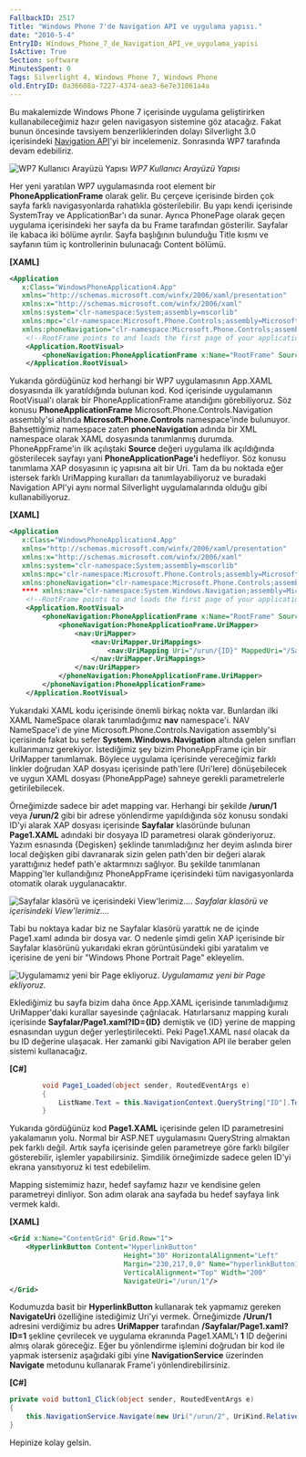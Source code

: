 ```yaml
---
FallbackID: 2517
Title: "Windows Phone 7'de Navigation API ve uygulama yapısı."
date: "2010-5-4"
EntryID: Windows_Phone_7_de_Navigation_API_ve_uygulama_yapisi
IsActive: True
Section: software
MinutesSpent: 0
Tags: Silverlight 4, Windows Phone 7, Windows Phone
old.EntryID: 0a36608a-7227-4374-aea3-6e7e31061a4a
---
```

Bu makalemizde Windows Phone 7 içerisinde uygulama geliştirirken
kullanabileceğimiz hazır gelen navigasyon sistemine göz atacağız. Fakat
bunun öncesinde tavsiyem benzerliklerinden dolayı Silverlight 3.0
içerisindeki [Navigation
API](http://daron.yondem.com/50b7d2c8-13f5-4f82-b458-4f887a538448)'yi
bir incelemeniz. Sonrasında WP7 tarafında devam edebiliriz.

![WP7 Kullanıcı Arayüzü
Yapısı](media/Windows_Phone_7_de_Navigation_API_ve_uygulama_yapisi/03052010_3.png)
*WP7 Kullanıcı Arayüzü Yapısı*

Her yeni yaratılan WP7 uygulamasında root element bir
**PhoneApplicationFrame** olarak gelir. Bu çerçeve içerisinde birden çok
sayfa farklı navigasyonlarda rahatlıkla gösterilebilir. Bu yapı kendi
içerisinde SystemTray ve ApplicationBar'ı da sunar. Ayrıca PhonePage
olarak geçen uygulama içerisindeki her sayfa da bu Frame tarafından
gösterilir. Sayfalar ile kabaca iki bölüme ayrılır. Sayfa başlığının
bulunduğu Title kısmı ve sayfanın tüm iç kontrollerinin bulunacağı
Content bölümü.

**[XAML]**
```xml
<Application
   x:Class="WindowsPhoneApplication4.App"
   xmlns="http://schemas.microsoft.com/winfx/2006/xaml/presentation"      
   xmlns:x="http://schemas.microsoft.com/winfx/2006/xaml"
   xmlns:system="clr-namespace:System;assembly=mscorlib"
   xmlns:mpc="clr-namespace:Microsoft.Phone.Controls;assembly=Microsoft.Phone.Controls"
   xmlns:phoneNavigation="clr-namespace:Microsoft.Phone.Controls;assembly=Microsoft.Phone.Controls.Navigation">
    <!--RootFrame points to and loads the first page of your application-->
    <Application.RootVisual>
        <phoneNavigation:PhoneApplicationFrame x:Name="RootFrame" Source="/MainPage.xaml"/>
    </Application.RootVisual>
```

Yukarıda gördüğünüz kod herhangi bir WP7 uygulamasının App.XAML
dosyasında ilk yaratıldığında bulunan kod. Kod içerisinde uygulamanın
RootVisual'ı olarak bir PhoneApplicationFrame atandığını görebiliyoruz.
Söz konusu **PhoneApplicationFrame** Microsoft.Phone.Controls.Navigation
assembly'si altında **Microsoft.Phone.Controls** namespace'inde
bulunuyor. Bahsettiğimiz namespace zaten **phoneNavigation** adında bir
XML namespace olarak XAML dosyasında tanımlanmış durumda.
PhoneAppFrame'in ilk açılıştaki **Source** değeri uygulama ilk
açıldığında gösterilecek sayfayı yani **PhoneApplicationPage'i**
hedefliyor. Söz konusu tanımlama XAP dosyasının iç yapısına ait bir Uri.
Tam da bu noktada eğer istersek farklı UriMapping kuralları da
tanımlayabiliyoruz ve buradaki Navigation API'yi aynı normal Silverlight
uygulamalarında olduğu gibi kullanabiliyoruz.

**[XAML]**
```xml
<Application
   x:Class="WindowsPhoneApplication4.App"
   xmlns="http://schemas.microsoft.com/winfx/2006/xaml/presentation"      
   xmlns:x="http://schemas.microsoft.com/winfx/2006/xaml"
   xmlns:system="clr-namespace:System;assembly=mscorlib"
   xmlns:mpc="clr-namespace:Microsoft.Phone.Controls;assembly=Microsoft.Phone.Controls"
   xmlns:phoneNavigation="clr-namespace:Microsoft.Phone.Controls;assembly=Microsoft.Phone.Controls.Navigation"
   **** xmlns:nav="clr-namespace:System.Windows.Navigation;assembly=Microsoft.Phone.Controls.Navigation">
    <!--RootFrame points to and loads the first page of your application-->
    <Application.RootVisual>
        <phoneNavigation:PhoneApplicationFrame x:Name="RootFrame" Source="/MainPage.xaml">
            <phoneNavigation:PhoneApplicationFrame.UriMapper>
                <nav:UriMapper>
                    <nav:UriMapper.UriMappings>
                        <nav:UriMapping Uri="/urun/{ID}" MappedUri="/Sayfalar/Page1.xaml?ID={ID}"/>
                    </nav:UriMapper.UriMappings>
                </nav:UriMapper>
            </phoneNavigation:PhoneApplicationFrame.UriMapper>
        </phoneNavigation:PhoneApplicationFrame>
    </Application.RootVisual>
```

Yukarıdaki XAML kodu içerisinde önemli birkaç nokta var. Bunlardan ilki
XAML NameSpace olarak tanımladığımız **nav** namespace'i. NAV
NameSpace'i de yine Microsoft.Phone.Controls.Navigation assembly'si
içerisinde fakat bu sefer **System.Windows.Navigation** altında gelen
sınıfları kullanmanız gerekiyor. İstediğimiz şey bizim PhoneAppFrame
için bir UriMapper tanımlamak. Böylece uygulama içerisinde vereceğimiz
farklı linkler doğrudan XAP dosyası içerisinde path'lere (Uri'lere)
dönüşebilecek ve uygun XAML dosyası (PhoneAppPage) sahneye gerekli
parametrelerle getirilebilecek.

Örneğimizde sadece bir adet mapping var. Herhangi bir şekilde
**/urun/1** veya **/urun/2** gibi bir adrese yönlendirme yapıldığında
söz konusu sondaki ID'yi alarak XAP dosyası içerisinde **Sayfalar**
klasöründe bulunan **Page1.XAML** adındaki bir dosyaya ID parametresi
olarak gönderiyoruz. Yazım esnasında {Degisken} şeklinde tanımladığınız
her deyim aslında birer local değişken gibi davranarak sizin gelen
path'den bir değeri alarak yarattığınız hedef path'e aktarmnızı
sağlıyor. Bu şekilde tanımlanan Mapping'ler kullandığınız PhoneAppFrame
içerisindeki tüm navigasyonlarda otomatik olarak uygulanacaktır.

![Sayfalar klasörü ve içerisindeki
View'lerimiz....](media/Windows_Phone_7_de_Navigation_API_ve_uygulama_yapisi/03052010_1.png)
*Sayfalar klasörü ve içerisindeki View'lerimiz....*

Tabi bu noktaya kadar biz ne Sayfalar klasörü yarattık ne de içinde
Page1.xaml adında bir dosya var. O nedenle şimdi gelin XAP içerisinde
bir Sayfalar klasörünü yukarıdaki ekran görüntüsündeki gibi yaratalım ve
içerisine de yeni bir "Windows Phone Portrait Page" ekleyelim.

![Uygulamamız yeni bir Page
ekliyoruz.](media/Windows_Phone_7_de_Navigation_API_ve_uygulama_yapisi/03052010_2.png)
*Uygulamamız yeni bir Page ekliyoruz.*

Eklediğimiz bu sayfa bizim daha önce App.XAML içerisinde tanımladığımız
UriMapper'daki kurallar sayesinde çağrılacak. Hatırlarsanız mapping
kuralı içerisinde **Sayfalar/Page1.xaml?ID={ID}** demiştik ve {ID}
yerine de mapping esnasından uygun değer yerleştirilecekti. Peki
Page1.XAML nasıl olacak da bu ID değerine ulaşacak. Her zamanki gibi
Navigation API ile beraber gelen sistemi kullanacağız.

**[C\#]**
```cs
        void Page1_Loaded(object sender, RoutedEventArgs e)
        {
            ListName.Text = this.NavigationContext.QueryString["ID"].ToString();
        }
```

Yukarıda gördüğünüz kod **Page1.XAML** içerisinde gelen ID parametresini
yakalamanın yolu. Normal bir ASP.NET uygulamasını QueryString almaktan
pek farklı değil. Artık sayfa içerisinde gelen parametreye göre farklı
bilgiler gösterebilir, işlemler yapabilirsiniz. Şimdilik örneğimizde
sadece gelen ID'yi ekrana yansıtıyoruz ki test edebilelim.

Mapping sistemimiz hazır, hedef sayfamız hazır ve kendisine gelen
parametreyi dinliyor. Son adım olarak ana sayfada bu hedef sayfaya link
vermek kaldı.

**[XAML]**
```xml
<Grid x:Name="ContentGrid" Grid.Row="1">
    <HyperlinkButton Content="HyperlinkButton"
                            Height="30" HorizontalAlignment="Left"
                            Margin="230,217,0,0" Name="hyperlinkButton1"
                            VerticalAlignment="Top" Width="200"
                            NavigateUri="/urun/1"/>
</Grid>
```

Kodumuzda basit bir **HyperlinkButton** kullanarak tek yapmamız gereken
**NavigateUri** özelliğine istediğimiz Uri'yi vermek. Örneğimizde
**/Urun/1** adresini verdiğimiz bu adres **UriMapper** tarafından
**/Sayfalar/Page1.xaml?ID=1** şekline çevrilecek ve uygulama ekranında
Page1.XAML'ı **1** ID değerini almış olarak göreceğiz. Eğer bu
yönlendirme işlemini doğrudan bir kod ile yapmak isterseniz aşağıdaki
gibi yine **NavigationService** üzerinden **Navigate** metodunu
kullanarak Frame'i yönlendirebilirsiniz.

**[C\#]**
```cs
private void button1_Click(object sender, RoutedEventArgs e)
{
    this.NavigationService.Navigate(new Uri("/urun/2", UriKind.Relative));
}
```

Hepinize kolay gelsin.
